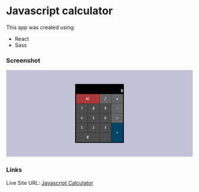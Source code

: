# Javascript calculator
This app was created using:
 - React
 - Sass

### Screenshot
![](./public/screenshot.png)

### Links
Live Site URL: [Javascript Calculator](https://javascript-calculator-tomwf.netlify.app/)
